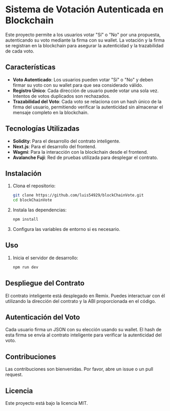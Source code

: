 # Sistema de Votación Autenticada en Blockchain

Este proyecto permite a los usuarios votar "Sí" o "No" por una propuesta, autenticando su voto mediante la firma con su wallet. La votación y la firma se registran en la blockchain para asegurar la autenticidad y la trazabilidad de cada voto.

## Características

- **Voto Autenticado**: Los usuarios pueden votar "Sí" o "No" y deben firmar su voto con su wallet para que sea considerado válido.
- **Registro Único**: Cada dirección de usuario puede votar una sola vez. Intentos de votos duplicados son rechazados.
- **Trazabilidad del Voto**: Cada voto se relaciona con un hash único de la firma del usuario, permitiendo verificar la autenticidad sin almacenar el mensaje completo en la blockchain.

## Tecnologías Utilizadas

- **Solidity**: Para el desarrollo del contrato inteligente.
- **Next.js**: Para el desarrollo del frontend.
- **Wagmi**: Para la interacción con la blockchain desde el frontend.
- **Avalanche Fuji**: Red de pruebas utilizada para desplegar el contrato.

## Instalación

1. Clona el repositorio:
   ```bash
   git clone https://github.com/luis54929/blockChainVote.git
   cd blockChainVote
   ```

2. Instala las dependencias:
   ```bash
   npm install
   ```

3. Configura las variables de entorno si es necesario.

## Uso

1. Inicia el servidor de desarrollo:
   ```bash
   npm run dev
   ```

## Despliegue del Contrato

El contrato inteligente está desplegado en Remix. Puedes interactuar con él utilizando la dirección del contrato y la ABI proporcionada en el código.

## Autenticación del Voto

Cada usuario firma un JSON con su elección usando su wallet. El hash de esta firma se envía al contrato inteligente para verificar la autenticidad del voto.

## Contribuciones

Las contribuciones son bienvenidas. Por favor, abre un issue o un pull request.

## Licencia

Este proyecto está bajo la licencia MIT.
